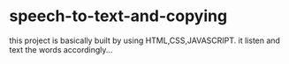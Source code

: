 # speech-to-text-and-copying
this project is basically built by using HTML,CSS,JAVASCRIPT.
it listen and text the words accordingly...

